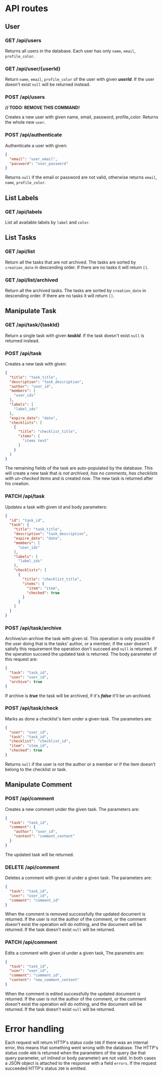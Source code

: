 # API routes

## User

### GET /api/users

Returns all users in the database. 
Each user has only `name`, `email`, `profile_color`.

### GET /api/user/{userId}

Return `name`, `email`, `profile_color` of the user with given ***userId***.
If the user doesn't exist `null` will be returned instead.

### POST /api/users  
**// TODO: REMOVE THIS COMMAND!** 

Creates a new user with given name, email, password, profile_color. 
Returns the whole new `user`.

### POST /api/authenticate

Authenticate a user with given:

```json
{
  "email": "user_email",
  "password": "user_password"
}
```

Returns `null` if the email or password are not valid, otherwise returns `email`, `name`, `profile_color`.

## List Labels

### GET /api/labels

List all available labels by `label` and `color`.

## List Tasks

### GET /api/list

Return all the tasks that are not archived. The tasks are sorted by `creation_date`
in descending order. If there are no tasks it will return `[]`.

### GET /api/list/archived

Return all the archived tasks. The tasks are sorted by `creation_date`
in descending order. If there are no tasks it will return `[]`.

## Manipulate Task

### GET /api/task/{taskId}

Return a single task with given ***taskId***. 
If the task doesn't exist `null` is returned instead.

### POST /api/task

Creates a new task with given:

```json
{
  "title": "task_title",
  "description": "task_description",
  "author": "user_id",
  "members": [
    "user_ids"
  ],
  "labels": [
    "label_ids"
  ],
  "expire_date": "date",
  "checklists": [
    {
      "title": "checklist_title",
      "items": [
        "items text"
      ]
    }
  ]
}
```

The remaining fields of the task are auto-populated by the database. 
This will create a new task that *is not archived*, *has no comments*, *has checklists with un-checked items* and is created *now*. 
The new task is returned after his creation.

### PATCH /api/task

Updates a task with given id and body parameters:

```json
{
  "id": "task_id",
  "task": {
    "title": "task_title",
    "description": "task_description",
    "expire_date": "date",
    "members": [
      "user_ids"
    ],
    "labels": [
      "label_ids"
    ],
    "checklists": [
      {
        "title": "checklist_title",
        "items": {
          "item": "item",
          "checked": true
        }
      }
    ]
  }
}
```

### POST /api/task/archive

Archive/un-archive the task with given id. This operation is only possible if
the user doing that is the tasks' author, or a member; if the user doesn't satisfy 
this requirement the operation don't succeed and `null` is returned. 
If the operation succeed the updated task is returned.
The body parameter of this request are:

```json
{
  "task": "task_id",
  "user": "user_id",
  "archive": true
}
```

If archive is ***true*** the task will be archived, if it's ***false*** it'll be un-archived.

### POST /api/task/check

Marks as done a checklist's item under a given task. The parameters are: 

```json
{
  "user": "user_id",
  "task": "task_id",
  "checklist": "checklist_id",
  "item": "item_id",
  "checked": true
}
```

Returns `null` if the user is not the author or a member or if the item doesn't belong to the checklist or task.    

## Manipulate Comment

### POST /api/comment

Creates a new comment under the given task. The parameters are:

```json
{
  "task": "task_id",
  "comment": {
    "author": "user_id",
    "content": "comment_content"
  }
}
```

The updated task will be returned.

### DELETE /api/comment

Deletes a comment with given id under a given task. The parameters are:

```json
{
  "task": "task_id",
  "user": "user_id",
  "comment": "comment_id"
}
```

When the comment is removed successfully the updated document is returned.
If the user is not the author of the comment, or the comment doesn't exist the operation
will do nothing, and the document will be returned. If the task doesn't exist `null` will be returned. 

### PATCH /api/comment

Edits a comment with given id under a given task, The parametrs are:

```json
{
  "task": "task_id",
  "user": "user_id",
  "comment": "comment_id",
  "content": "new_comment_content"
}
```

When the comment is edited successfully the updated document is returned.
If the user is not the author of the comment, or the comment doesn't exist the operation
will do nothing, and the document will be returned. If the task doesn't exist `null` will be returned.


# Error handling

Each request will return HTTP's status code `500` if there was an internal error, 
this means that something went wrong with the database. The HTTP's status code `400`
is returned when the parameters of the query (be that query parameter, url inlined or 
body parameter) are not valid.
In both cases a JSON object is attached to the response with a field `errors`.
If the request succeeded HTTP's status `200` is emitted.  